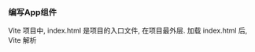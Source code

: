 ### 编写App组件
Vite 项目中, index.html 是项目的入口文件, 在项目最外层.
加载 index.html 后, Vite 解析 <script type="module" src="xxx"> 指向的 JavaScript
Vue3 中是通过 createApp 函数创建一个应用实例

### OptionsAPI与CompositionAPI

### setup与OptionsAPI
data和methods可以同setup同时存在

### setup语法糖
npm i vite-plugin-vue-setup-extend -D
文件名 与 组件名